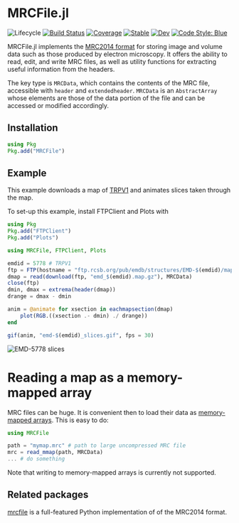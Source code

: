 # MRCFile.jl
![Lifecycle](https://img.shields.io/badge/lifecycle-experimental-orange.svg)
[![Build Status](https://github.com/sethaxen/MRCFile.jl/workflows/CI/badge.svg)](https://github.com/sethaxen/MRCFile.jl/actions?query=workflow%3ACI+branch%3Amaster)
[![Coverage](https://codecov.io/gh/sethaxen/MRCFile.jl/branch/master/graph/badge.svg)](https://codecov.io/gh/sethaxen/MRCFile.jl)
[![Stable](https://img.shields.io/badge/docs-stable-blue.svg)](https://sethaxen.github.io/MRCFile.jl/stable)
[![Dev](https://img.shields.io/badge/docs-dev-blue.svg)](https://sethaxen.github.io/MRCFile.jl/dev)
[![Code Style: Blue](https://img.shields.io/badge/code%20style-blue-4495d1.svg)](https://github.com/invenia/BlueStyle)

MRCFile.jl implements the [MRC2014 format](https://www.ccpem.ac.uk/mrc_format/mrc2014.php) for storing image and volume data such as those produced by electron microscopy.
It offers the ability to read, edit, and write MRC files, as well as utility functions for extracting useful information from the headers.

The key type is `MRCData`, which contains the contents of the MRC file, accessible with `header` and `extendedheader`.
`MRCData` is an `AbstractArray` whose elements are those of the data portion of the file and can be accessed or modified accordingly.

## Installation

```julia
using Pkg
Pkg.add("MRCFile")
```

## Example

This example downloads a map of [TRPV1](https://www.emdataresource.org/EMD-5778) and animates slices taken through the map.

To set-up this example, install FTPClient and Plots with

```julia
using Pkg
Pkg.add("FTPClient")
Pkg.add("Plots")
```

```julia
using MRCFile, FTPClient, Plots

emdid = 5778 # TRPV1
ftp = FTP(hostname = "ftp.rcsb.org/pub/emdb/structures/EMD-$(emdid)/map")
dmap = read(download(ftp, "emd_$(emdid).map.gz"), MRCData)
close(ftp)
dmin, dmax = extrema(header(dmap))
drange = dmax - dmin

anim = @animate for xsection in eachmapsection(dmap)
    plot(RGB.((xsection .- dmin) ./ drange))
end

gif(anim, "emd-$(emdid)_slices.gif", fps = 30)
```

![EMD-5778 slices](https://github.com/sethaxen/MRCFile.jl/blob/master/docs/src/assets/emd-5778_slices.gif)

# Reading a map as a memory-mapped array

MRC files can be huge.
It is convenient then to load their data as [memory-mapped arrays](https://docs.julialang.org/en/v1/stdlib/Mmap/).
This is easy to do:

```julia
using MRCFile

path = "mymap.mrc" # path to large uncompressed MRC file
mrc = read_mmap(path, MRCData)
... # do something
```

Note that writing to memory-mapped arrays is currently not supported.

## Related packages

[mrcfile](https://github.com/ccpem/mrcfile) is a full-featured Python implementation of of the MRC2014 format.
